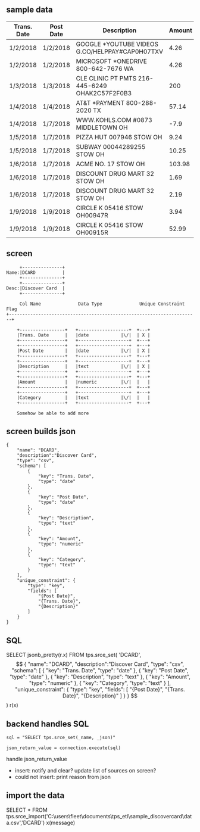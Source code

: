 
sample data
------------------------------------


| Trans. Date | Post Date | Description                                    | Amount | Category             |
| ----------- | --------- | ---------------------------------------------- | ------ | -------------------- |
| 1/2/2018    | 1/2/2018  | GOOGLE *YOUTUBE VIDEOS G.CO/HELPPAY#CAP0H07TXV | 4.26   | Services             |
| 1/2/2018    | 1/2/2018  | MICROSOFT *ONEDRIVE 800-642-7676 WA            | 4.26   | Services             |
| 1/3/2018    | 1/3/2018  | CLE CLINIC PT PMTS 216-445-6249 OHAK2C57F2F0B3 | 200    | Medical Services     |
| 1/4/2018    | 1/4/2018  | AT&T *PAYMENT 800-288-2020 TX                  | 57.14  | Services             |
| 1/4/2018    | 1/7/2018  | WWW.KOHLS.COM #0873 MIDDLETOWN OH              | -7.9   | Payments and Credits |
| 1/5/2018    | 1/7/2018  | PIZZA HUT 007946 STOW OH                       | 9.24   | Restaurants          |
| 1/5/2018    | 1/7/2018  | SUBWAY 00044289255 STOW OH                     | 10.25  | Restaurants          |
| 1/6/2018    | 1/7/2018  | ACME NO. 17 STOW OH                            | 103.98 | Supermarkets         |
| 1/6/2018    | 1/7/2018  | DISCOUNT DRUG MART 32 STOW OH                  | 1.69   | Merchandise          |
| 1/6/2018    | 1/7/2018  | DISCOUNT DRUG MART 32 STOW OH                  | 2.19   | Merchandise          |
| 1/9/2018    | 1/9/2018  | CIRCLE K 05416 STOW OH00947R                   | 3.94   | Gasoline             |
| 1/9/2018    | 1/9/2018  | CIRCLE K 05416 STOW OH00915R                   | 52.99  | Gasoline             |


screen
------------------------------------

```
     +---------------+
Name:|DCARD          |
     +---------------+
     +---------------+
Desc:|Discover Card  |
     +---------------+

     Col Name              Data Type              Unique Constraint Flag
+-----------------------------------------------------------------------+

    +-----------------+   +-------------------+  +---+
    |Trans. Date      |   |date            |\/|  | X |
    +-----------------+   +-------------------+  +---+
    +-----------------+   +-------------------+  +---+
    |Post Date        |   |date            |\/|  | X |
    +-----------------+   +-------------------+  +---+
    +-----------------+   +-------------------+  +---+
    |Description      |   |text            |\/|  | X |
    +-----------------+   +-------------------+  +---+
    +-----------------+   +-------------------+  +---+
    |Amount           |   |numeric         |\/|  |   |
    +-----------------+   +-------------------+  +---+
    +-----------------+   +-------------------+  +---+
    |Category         |   |text            |\/|  |   |
    +-----------------+   +-------------------+  +---+

    Somehow be able to add more
```


screen builds json
--------------------------------------

    {
        "name": "DCARD",
        "description":"Discover Card",
        "type": "csv",
        "schema": [
            {
                "key": "Trans. Date",
                "type": "date"
            },
            {
                "key": "Post Date",
                "type": "date"
            },
            {
                "key": "Description",
                "type": "text"
            },
            {
                "key": "Amount",
                "type": "numeric"
            },
            {
                "key": "Category",
                "type": "text"
            }
        ],
        "unique_constraint": {
            "type": "key",
            "fields": [
                "{Post Date}",
                "{Trans. Date}",
                "{Description}"
            ]
        }
    }

SQL
---------------------------------------
SELECT 
    jsonb_pretty(r.x) 
FROM
    tps.srce_set(
    'DCARD',
    $$
    {
        "name": "DCARD",
        "description":"Discover Card",
        "type": "csv",
        "schema": [
            {
                "key": "Trans. Date",
                "type": "date"
            },
            {
                "key": "Post Date",
                "type": "date"
            },
            {
                "key": "Description",
                "type": "text"
            },
            {
                "key": "Amount",
                "type": "numeric"
            },
            {
                "key": "Category",
                "type": "text"
            }
        ],
        "unique_constraint": {
            "type": "key",
            "fields": [
                "{Post Date}",
                "{Trans. Date}",
                "{Description}"
            ]
        }
    }
    $$
) r(x)

backend handles SQL
-----------------------------------

`sql = "SELECT tps.srce_set(_name, _json)"`

`json_return_value = connection.execute(sql)`

handle json_return_value
* insert: notify and clear? update list of sources on screen?
* could not insert: print reason from json

import the data
------------------------------------
SELECT
    *
FROM
    tps.srce_import('C:\users\fleet\documents\tps_etl\sample_discovercard\data.csv','DCARD') x(message)
